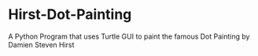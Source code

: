 # Hirst-Dot-Painting
A Python Program that uses Turtle GUI to paint the famous Dot Painting by  Damien Steven Hirst
